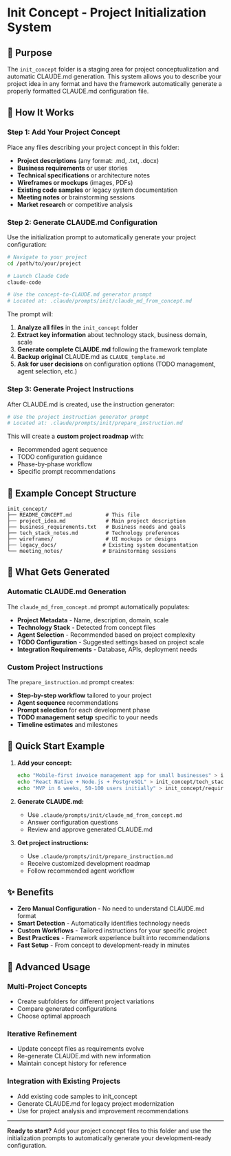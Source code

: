# Init Concept - Project Initialization System

## 🎯 Purpose

The `init_concept` folder is a staging area for project conceptualization and automatic CLAUDE.md generation. This system allows you to describe your project idea in any format and have the framework automatically generate a properly formatted CLAUDE.md configuration file.

## 🔄 How It Works

### Step 1: Add Your Project Concept

Place any files describing your project concept in this folder:

- **Project descriptions** (any format: .md, .txt, .docx)
- **Business requirements** or user stories
- **Technical specifications** or architecture notes
- **Wireframes or mockups** (images, PDFs)
- **Existing code samples** or legacy system documentation
- **Meeting notes** or brainstorming sessions
- **Market research** or competitive analysis

### Step 2: Generate CLAUDE.md Configuration

Use the initialization prompt to automatically generate your project configuration:

```bash
# Navigate to your project
cd /path/to/your/project

# Launch Claude Code
claude-code

# Use the concept-to-CLAUDE.md generator prompt
# Located at: .claude/prompts/init/claude_md_from_concept.md
```

The prompt will:
1. **Analyze all files** in the `init_concept` folder
2. **Extract key information** about technology stack, business domain, scale
3. **Generate complete CLAUDE.md** following the framework template
4. **Backup original** CLAUDE.md as `CLAUDE_template.md`
5. **Ask for user decisions** on configuration options (TODO management, agent selection, etc.)

### Step 3: Generate Project Instructions

After CLAUDE.md is created, use the instruction generator:

```bash
# Use the project instruction generator prompt
# Located at: .claude/prompts/init/prepare_instruction.md
```

This will create a **custom project roadmap** with:
- Recommended agent sequence
- TODO configuration guidance
- Phase-by-phase workflow
- Specific prompt recommendations

## 📁 Example Concept Structure

```text
init_concept/
├── README_CONCEPT.md           # This file
├── project_idea.md             # Main project description
├── business_requirements.txt   # Business needs and goals
├── tech_stack_notes.md         # Technology preferences
├── wireframes/                 # UI mockups or designs
├── legacy_docs/               # Existing system documentation
└── meeting_notes/             # Brainstorming sessions
```

## 🎯 What Gets Generated

### Automatic CLAUDE.md Generation

The `claude_md_from_concept.md` prompt automatically populates:

- **Project Metadata** - Name, description, domain, scale
- **Technology Stack** - Detected from concept files
- **Agent Selection** - Recommended based on project complexity
- **TODO Configuration** - Suggested settings based on project scale
- **Integration Requirements** - Database, APIs, deployment needs

### Custom Project Instructions

The `prepare_instruction.md` prompt creates:

- **Step-by-step workflow** tailored to your project
- **Agent sequence** recommendations
- **Prompt selection** for each development phase
- **TODO management setup** specific to your needs
- **Timeline estimates** and milestones

## 🚀 Quick Start Example

1. **Add your concept:**
   ```bash
   echo "Mobile-first invoice management app for small businesses" > init_concept/project_idea.md
   echo "React Native + Node.js + PostgreSQL" > init_concept/tech_stack.md
   echo "MVP in 6 weeks, 50-100 users initially" > init_concept/requirements.md
   ```

2. **Generate CLAUDE.md:**
   - Use `.claude/prompts/init/claude_md_from_concept.md`
   - Answer configuration questions
   - Review and approve generated CLAUDE.md

3. **Get project instructions:**
   - Use `.claude/prompts/init/prepare_instruction.md`
   - Receive customized development roadmap
   - Follow recommended agent workflow

## ✨ Benefits

- **Zero Manual Configuration** - No need to understand CLAUDE.md format
- **Smart Detection** - Automatically identifies technology needs
- **Custom Workflows** - Tailored instructions for your specific project
- **Best Practices** - Framework experience built into recommendations
- **Fast Setup** - From concept to development-ready in minutes

## 🔧 Advanced Usage

### Multi-Project Concepts
- Create subfolders for different project variations
- Compare generated configurations
- Choose optimal approach

### Iterative Refinement
- Update concept files as requirements evolve
- Re-generate CLAUDE.md with new information
- Maintain concept history for reference

### Integration with Existing Projects
- Add existing code samples to init_concept
- Generate CLAUDE.md for legacy project modernization
- Use for project analysis and improvement recommendations

---

**Ready to start?** Add your project concept files to this folder and use the initialization prompts to automatically generate your development-ready configuration.